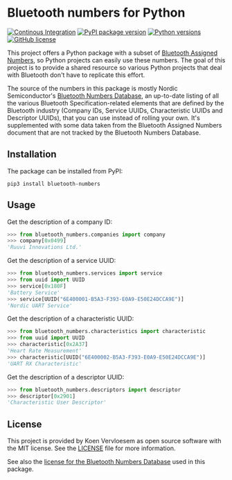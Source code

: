 # Bluetooth numbers for Python

[![Continous Integration](https://github.com/koenvervloesem/bluetooth-numbers/workflows/Tests/badge.svg)](https://github.com/koenvervloesem/bluetooth-numbers/actions)
[![PyPI package version](https://img.shields.io/pypi/v/bluetooth-numbers.svg)](https://pypi.org/project/bluetooth-numbers)
[![Python versions](https://img.shields.io/pypi/pyversions/bluetooth-numbers.svg)](https://www.python.org)
[![GitHub license](https://img.shields.io/github/license/koenvervloesem/bluetooth-numbers.svg)](https://github.com/koenvervloesem/bluetooth-numbers/blob/main/LICENSE.txt)

This project offers a Python package with a subset of [Bluetooth Assigned Numbers](https://www.bluetooth.com/specifications/assigned-numbers/), so Python projects can easily use these numbers. The goal of this project is to provide a shared resource so various Python projects that deal with Bluetooth don't have to replicate this effort.

The source of the numbers in this package is mostly Nordic Semiconductor's [Bluetooth Numbers Database](https://github.com/NordicSemiconductor/bluetooth-numbers-database), an up-to-date listing of all the various Bluetooth Specification-related elements that are defined by the Bluetooth industry (Company IDs, Service UUIDs, Characteristic UUIDs and Descriptor UUIDs), that you can use instead of rolling your own. It's supplemented with some data taken from the Bluetooth Assigned Numbers document that are not tracked by the Bluetooth Numbers Database.

## Installation

The package can be installed from PyPI:

```shell
pip3 install bluetooth-numbers
```

## Usage

Get the description of a company ID:

```python
>>> from bluetooth_numbers.companies import company
>>> company[0x0499]
'Ruuvi Innovations Ltd.'
```

Get the description of a service UUID:

```python
>>> from bluetooth_numbers.services import service
>>> from uuid import UUID
>>> service[0x180F]
'Battery Service'
>>> service[UUID("6E400001-B5A3-F393-E0A9-E50E24DCCA9E")]
'Nordic UART Service'
```

Get the description of a characteristic UUID:

```python
>>> from bluetooth_numbers.characteristics import characteristic
>>> from uuid import UUID
>>> characteristic[0x2A37]
'Heart Rate Measurement'
>>> characteristic[UUID("6E400002-B5A3-F393-E0A9-E50E24DCCA9E")]
'UART RX Characteristic'
```

Get the description of a descriptor UUID:

```python
>>> from bluetooth_numbers.descriptors import descriptor
>>> descriptor[0x2901]
'Characteristic User Descriptor'
```

## License

This project is provided by Koen Vervloesem as open source software with the MIT license. See the [LICENSE](https://github.com/koenvervloesem/bluetooth-numbers/blob/main/LICENSE.txt) file for more information.

See also the [license for the Bluetooth Numbers Database](https://github.com/NordicSemiconductor/bluetooth-numbers-database/blob/master/LICENSE) used in this package.
